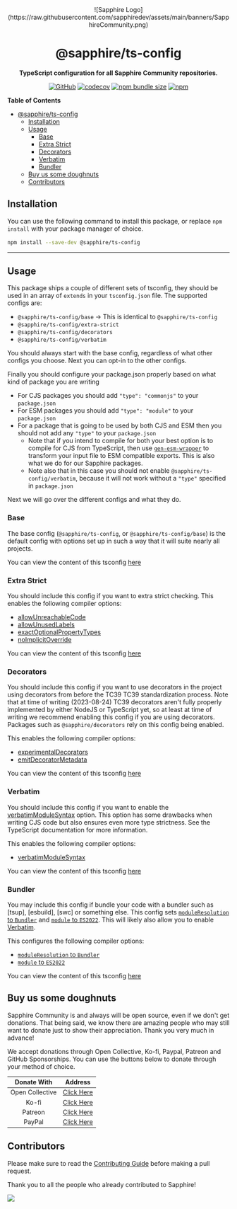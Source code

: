 <div align="center">
![Sapphire Logo](https://raw.githubusercontent.com/sapphiredev/assets/main/banners/SapphireCommunity.png)

# @sapphire/ts-config

**TypeScript configuration for all Sapphire Community repositories.**

[![GitHub](https://img.shields.io/github/license/sapphiredev/utilities)](https://github.com/sapphiredev/utilities/blob/main/LICENSE.md)
[![codecov](https://codecov.io/gh/sapphiredev/utilities/branch/main/graph/badge.svg?token=OEGIV6RFDO)](https://codecov.io/gh/sapphiredev/utilities)
[![npm bundle size](https://img.shields.io/bundlephobia/min/@sapphire/ts-config?logo=webpack&style=flat-square)](https://bundlephobia.com/result?p=@sapphire/ts-config)
[![npm](https://img.shields.io/npm/v/@sapphire/ts-config?color=crimson&logo=npm&style=flat-square)](https://www.npmjs.com/package/@sapphire/ts-config)

</div>

**Table of Contents**

-   [@sapphire/ts-config](#sapphirets-config)
    -   [Installation](#installation)
    -   [Usage](#usage)
        -   [Base](#base)
        -   [Extra Strict](#extra-strict)
        -   [Decorators](#decorators)
        -   [Verbatim](#verbatim)
        -   [Bundler](#bundler)
    -   [Buy us some doughnuts](#buy-us-some-doughnuts)
    -   [Contributors](#contributors)

## Installation

You can use the following command to install this package, or replace `npm install` with your package manager of choice.

```sh
npm install --save-dev @sapphire/ts-config
```

---

## Usage

This package ships a couple of different sets of tsconfig, they should be used in an array of
`extends` in your `tsconfig.json` file. The supported configs are:

-   `@sapphire/ts-config/base` -> This is identical to `@sapphire/ts-config`
-   `@sapphire/ts-config/extra-strict`
-   `@sapphire/ts-config/decorators`
-   `@sapphire/ts-config/verbatim`

You should always start with the base config, regardless of what other configs you choose.
Next you can opt-in to the other configs.

Finally you should configure your package.json properly based on what kind of package you are writing

-   For CJS packages you should add `"type": "commonjs"` to your `package.json`
-   For ESM packages you should add `"type": "module"` to your `package.json`
-   For a package that is going to be used by both CJS and ESM then you should not add any `"type"` to your `package.json`
    -   Note that if you intend to compile for both your best option is to compile
        for CJS from TypeScript, then use [`gen-esm-wrapper`](https://github.com/addaleax/gen-esm-wrapper) to transform your
        input file to ESM compatible exports. This is also what we do for our Sapphire packages.
    -   Note also that in this case you should not enable `@sapphire/ts-config/verbatim`, because it will not work without
        a `"type"` specified in `package.json`

Next we will go over the different configs and what they do.

### Base

The base config (`@sapphire/ts-config`, or `@sapphire/ts-config/base`) is the default config with options set up in
such a way that it will suite nearly all projects.

You can view the content of this tsconfig [here](https://github.com/sapphiredev/utilities/blob/main/packages/ts-config/src/tsconfig.json)

### Extra Strict

You should include this config if you want to extra strict checking. This enables the following compiler options:

-   [allowUnreachableCode](https://www.typescriptlang.org/tsconfig#allowUnreachableCode)
-   [allowUnusedLabels](https://www.typescriptlang.org/tsconfig#allowUnusedLabels)
-   [exactOptionalPropertyTypes](https://www.typescriptlang.org/tsconfig#exactOptionalPropertyTypes)
-   [noImplicitOverride](https://www.typescriptlang.org/tsconfig#noImplicitOverride)

You can view the content of this tsconfig [here](https://github.com/sapphiredev/utilities/blob/main/packages/ts-config/src/extra-strict.json)

### Decorators

You should include this config if you want to use decorators in the project using decorators from before the TC39
TC39 standardization process. Note that at time of writing (2023-08-24) TC39 decorators aren't fully properly
implemented by either NodeJS or TypeScript yet, so at least at time of writing we recommend enabling this config if
you are using decorators. Packages such as `@sapphire/decorators` rely on this config being enabled.

This enables the following compiler options:

-   [experimentalDecorators](https://www.typescriptlang.org/tsconfig#experimentalDecorators)
-   [emitDecoratorMetadata](https://www.typescriptlang.org/tsconfig#emitDecoratorMetadata)

You can view the content of this tsconfig [here](https://github.com/sapphiredev/utilities/blob/main/packages/ts-config/src/decorators.json)

### Verbatim

You should include this config if you want to enable the
[verbatimModuleSyntax](https://www.typescriptlang.org/tsconfig#verbatimModuleSyntax) option. This option has some
drawbacks when writing CJS code but also ensures even more type strictness.
See the TypeScript documentation for more information.

This enables the following compiler options:

-   [verbatimModuleSyntax](https://www.typescriptlang.org/tsconfig#verbatimModuleSyntax)

You can view the content of this tsconfig [here](https://github.com/sapphiredev/utilities/blob/main/packages/ts-config/src/verbatim.json)

### Bundler

You may include this config if bundle your code with a bundler such as [tsup], [esbuild], [swc] or something else. This
config sets [`moduleResolution` to `Bundler`][moduleResolution] and [`module` to `ES2022`][module]. This will likely also allow you to enable
[Verbatim](#verbatim).

This configures the following compiler options:

-   [`moduleResolution` to `Bundler`][moduleResolution]
-   [`module` to `ES2022`][module]

You can view the content of this tsconfig [here](https://github.com/sapphiredev/utilities/blob/main/packages/ts-config/src/bundler.json)

## Buy us some doughnuts

Sapphire Community is and always will be open source, even if we don't get donations. That being said, we know there are amazing people who may still want to donate just to show their appreciation. Thank you very much in advance!

We accept donations through Open Collective, Ko-fi, Paypal, Patreon and GitHub Sponsorships. You can use the buttons below to donate through your method of choice.

|   Donate With   |                       Address                       |
| :-------------: | :-------------------------------------------------: |
| Open Collective | [Click Here](https://sapphirejs.dev/opencollective) |
|      Ko-fi      |      [Click Here](https://sapphirejs.dev/kofi)      |
|     Patreon     |    [Click Here](https://sapphirejs.dev/patreon)     |
|     PayPal      |     [Click Here](https://sapphirejs.dev/paypal)     |

## Contributors

Please make sure to read the [Contributing Guide][contributing] before making a pull request.

Thank you to all the people who already contributed to Sapphire!

<a href="https://github.com/sapphiredev/utilities/graphs/contributors">
  <img src="https://contrib.rocks/image?repo=sapphiredev/utilities" />
</a>

[contributing]: https://github.com/sapphiredev/.github/blob/main/.github/CONTRIBUTING.md
[module]: https://www.typescriptlang.org/tsconfig#module
[moduleResolution]: https://www.typescriptlang.org/tsconfig#moduleResolution

